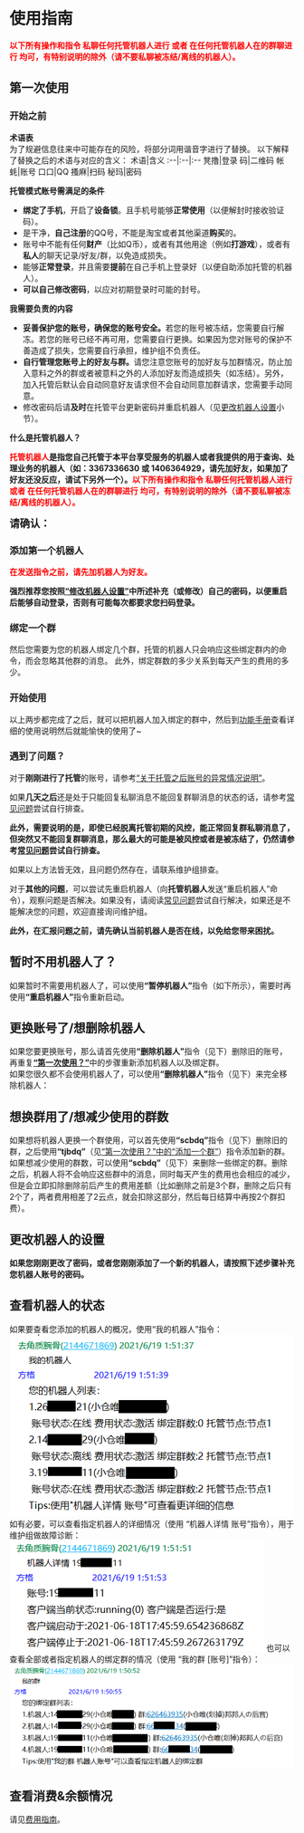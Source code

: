 # 使用指南
<p></p>
<a-alert type="info" message="提示" show-icon>
    <template slot="description">
        发送<b>“托管菜单”</b>可以查看全部指令。
    </template>
</a-alert>
<p></p>

<b>
    <font color="red">以下所有操作和指令 私聊任何托管机器人进行 或者 在任何托管机器人在的群聊进行 均可，有特别说明的除外（请不要私聊被冻结/离线的机器人）。</font>
</b>

## 第一次使用
### 开始之前

<b>术语表</b>   
为了规避信息往来中可能存在的风险，将部分词用谐音字进行了替换。
以下解释了替换之后的术语与对应的含义：
术语|含义
:--|:--|:--
凳撸|登录
码|二维码
帐蚝|账号
口口|QQ
搔麻|扫码
秘玛|密码

<b>托管模式账号需满足的条件</b>

- <b>绑定了手机</b>，开启了<b>设备锁</b>。且手机号能够<b>正常使用</b>（以便解封时接收验证码）。
- 是干净，<b>自己注册</b>的QQ号，不能是淘宝或者其他渠道<b>购买</b>的。
- 账号中不能有任何<b>财产</b>（比如Q币），或者有其他用途（例如<b>打游戏</b>），或者有<b>私人</b>的聊天记录/好友/群，以免造成损失。
- 能够<b>正常登录</b>，并且需要<b>提前</b>在自己手机上登录好（以便自助添加托管的机器人）。
- <b>可以自己修改密码</b>，以应对初期登录时可能的封号。

<b>我需要负责的内容</b>

- <b>妥善保护您的账号，确保您的账号安全。</b>若您的账号被冻结，您需要自行解冻。若您的账号已经不再可用，您需要自行更换。如果因为您对账号的保护不善造成了损失，您需要自行承担，维护组不负责任。
- <b>自行管理您账号上的好友与群。</b>请您注意您账号的加好友与加群情况，防止加入意料之外的群或者被意料之外的人添加好友而造成损失（如冻结）。另外，加入托管后默认会自动同意好友请求但不会自动同意加群请求，您需要手动同意。
- 修改密码后请<b>及时</b>在托管平台更新密码并重启机器人（见[更改机器人设置](#%E6%9B%B4%E6%94%B9%E6%9C%BA%E5%99%A8%E4%BA%BA%E7%9A%84%E8%AE%BE%E7%BD%AE-%E5%AF%86%E7%A0%81%E7%AD%89)小节）。

<b>什么是托管机器人？</b>  

<b><font color="red">托管机器人</font>是指您自己托管于本平台享受服务的机器人或者我提供的用于查询、处理业务的机器人（如：3367336630 或 1406364929，请先加好友，如果加了好友还没反应，请试下另外一个）。<font color="red">以下所有操作和指令 私聊任何托管机器人进行 或者 在任何托管机器人在的群聊进行 均可，有特别说明的除外（请不要私聊被冻结/离线的机器人）。</font></b>

<b><font size=4>请确认：</font></b>  
<template>
  <a-checkbox><b><font size=4>我已阅读[托管模式简介](/hosting/introduction)并对这一模式有了一个初步的了解。</font></b></a-checkbox><br>
  <a-checkbox><b><font size=4>我已阅读“术语表”理解了这些字的本意。</font></b></a-checkbox><br>
  <a-checkbox><b><font size=4>我已确认用作托管模式的账号满足“托管模式账号需满足的条件”。</font></b></a-checkbox><br>
  <a-checkbox><b><font size=4>我已阅读并了解“我需要负责的内容”</font></b></a-checkbox><br>
  <a-checkbox><b><font size=4>我已阅读并了解“什么是托管机器人？”</font></b></a-checkbox><br>
  <a-checkbox><b><font size=4>我已阅读并同意[托管机器人费用说明](/hosting/fee)</font></b></a-checkbox><br>
  <a-checkbox><b><font size=4>我理解托管初期由于外部不可抗力原因，机器人可能会被冻结或一段时间内无法回复群消息</font></b></a-checkbox><br>
</template>

### 添加第一个机器人

<a-alert type="warning" message="注意" description="添加机器人至少需要有180云点(单群一个月的花费)。" show-icon />
<p></p>
<b>
    <font color="red">在发送指令之前，请先加机器人为好友。</font>
</b><p></p>
<template>
    <a-steps direction="vertical" :current="4">
        <a-step title="获取云点" status="process">
            <template slot="description">
                <b>如果您是第一次添加机器人，请查看<a href="/hosting/fee.html#%E5%85%85%E5%80%BC%E4%BA%91%E7%82%B9">如何获取云点？</a>获得云点卡密并激活后再继续。</b>
            </template>
        </a-step>
        <a-step title="开始" status="process">
            <template slot="description">
                向<b>托管机器人</b>发送“添加机器人”并同意知情声明<br>
                <a-button type="primary" size="large" @click="info">
                    <b>托管机器人是哪个！！！</b>
                </a-button>
                <p></p>
                <img src="../.vuepress/public/images/hosting/add-binding-bot-1.png" />
            </template>
        </a-step>
        <a-step title="输入信息" status="process">
            <template slot="description">
                输入您要托管为机器人的账号<br>
                <img src="../.vuepress/public/images/hosting/add-binding-bot-2.png" />
            </template>
        </a-step>
        <a-step title="登录" status="process">
            <template slot="description">
                会尝试自动进行登录。<br>
                <b>如果您见到以下提示，请联系维护组，并提供账号和密码，等待维护组为您手动处理登录：</b><p></p>
                <b><i>需要人工处理凳撸,请联系维护组并提供帐蚝、秘玛</i></b>
            </template>
        </a-step>
        <a-step title="完成" status="process">
            <template slot="description">
               当登录之后，接下来需要做的事就是等待登录结果。<br>
               <b>如果登录成功，您添加的这个机器人会向您发送一条消息以证明添加成功。</b><br>
               <b>如果180秒（3分钟）内没有收到消息的话，您可以自己向这个机器人私聊发送“小仓唯在？”，如果有回复那么也已经添加成功。</b>
               <a-alert type="warning" message="遇到了问题？" show-icon>
                    <template slot="description">
                        如果收到了添加失败的通知，或者3分钟之后私聊您的机器人“小仓唯在？”没有回复的话，请再试一次。<br>
                        如果多次失败，建议等待几个小时之后再尝试。
                    </template>
                </a-alert>
            </template>
        </a-step>
    </a-steps>
</template>

<b>强烈推荐您按照<a
        href="#%E6%9B%B4%E6%94%B9%E6%9C%BA%E5%99%A8%E4%BA%BA%E7%9A%84%E8%AE%BE%E7%BD%AE-%E5%AF%86%E7%A0%81%E7%AD%89">“修改机器人设置”</a>中所述补充（或修改）自己的密码，以便重启后能够自动登录，否则有可能每次都要求您扫码登录。</b>

<a-alert type="info" message="提示" description="目前每个人最多能绑定2个机器人。" show-icon />

### 绑定一个群
然后您需要为您的机器人绑定几个群，托管的机器人只会响应这些绑定群内的命令，而会忽略其他群的消息。
此外，绑定群数的多少关系到每天产生的费用的多少。
<template>
    <a-steps direction="vertical" :current="4">
        <a-step title="输入信息" status="process">
            <template slot="description">
                向<b>托管机器人</b>发送“tjbdq”并输入您想添加的群号，完成之后输入“结束”（如果您有多个机器人，在此之前会有机器人选择流程）：<br>
                <img src="../.vuepress/public/images/hosting/add-binding-group-1.png" />
            </template>
        </a-step>
        <a-step title="完成" status="process">
            <template slot="description">
                如出现下图的提示，则说明已经成功添加了绑定群，可以愉快的进行玩耍了~<br>
                <img src="../.vuepress/public/images/hosting/add-binding-group-2.png" />
                <a-alert type="warning" message="遇到了问题？" show-icon>
                    <template slot="description">
                        如果等待了超过1分钟都没有出现提示（无论失败还是成功），则可能是提示消息因故未能发出，请重新进行添加流程。
                    </template>
                </a-alert>
                <p></p>
                <a-alert type="info" message="提示" show-icon>
                    <template slot="description">
                        需要注意的是，目前机器人<b>仅</b>会自动同意<b>好友</b>，<b>不会</b>自动同意加群请求，这部分由您<b>全权负责</b>。
                    </template>
                </a-alert>
            </template>
        </a-step>
    </a-steps>
</template>



### 开始使用
以上两步都完成了之后，就可以把机器人加入绑定的群中，然后到[功能手册](/guide/introduction)查看详细的使用说明然后就能愉快的使用了~

### 遇到了问题？

对于<b>刚刚进行了托管</b>的账号，请参考<a
    href="/hosting/introduction.html#%E5%85%B3%E4%BA%8E%E8%B4%A6%E5%8F%B7%E7%9A%84%E9%97%AE%E9%A2%98">“关于托管之后账号的异常情况说明”</a>。  

如果<b>几天之后</b>还是处于只能回复私聊消息不能回复群聊消息的状态的话，请参考[常见问题](./qa.md)尝试自行排查。  

<b>此外，需要说明的是，即使已经脱离托管初期的风控，能正常回复群私聊消息了，但突然又不能回复群聊消息，那么最大的可能是被风控或者是被冻结了，仍然请参考[常见问题](./qa.md)尝试自行排查。</b>  

如果以上方法皆无效，且问题仍然存在，请联系维护组排查。  

对于<b>其他的问题</b>，可以尝试先重启机器人（向<b>托管机器人</b>发送“重启机器人”命令），观察问题是否解决。如果没有，请阅读[常见问题](./qa.md)尝试自行解决，如果还是不能解决您的问题，欢迎直接询问维护组。  

<b>此外，在汇报问题之前，请先确认当前机器人是否在线，以免给您带来困扰。</b>  

## 暂时不用机器人了？
如果暂时不需要用机器人了，可以使用<b>“暂停机器人”</b>指令（如下所示），需要时再使用<b>“重启机器人”</b>指令重新启动。

<a-alert type="warning" message="注意" description="暂停机器人并不会停止扣费。" show-icon />
<p></p>

<template>
    <a-steps direction="vertical" :current="4">
        <a-step title="确认信息" status="process">
            <template slot="description">
                向<b>托管机器人</b>发送“暂停机器人”并同意知情声明（如果您有多个机器人，在此之前会有机器人选择流程）：<br>
                <img src="../.vuepress/public/images/hosting/pause-binding-bot-1.png" />
            </template>
        </a-step>
        <a-step title="完成" status="process">
            <template slot="description">
                如出现下图的提示，则说明已经成功暂停了托管的机器人。<br>
                <img src="../.vuepress/public/images/hosting/pause-binding-bot-2.png" />
                <a-alert type="warning" message="遇到了问题？" show-icon>
                    <template slot="description">
                        如果等待了超过1分钟都没有出现提示（无论失败还是成功），则可能是提示消息因故未能发出，请重新进行流程。
                    </template>
                </a-alert>
            </template>
        </a-step>
    </a-steps>
</template>

## 更换账号了/想删除机器人

<a-alert type="warning" message="注意" description="删除机器人会立即扣除当天的费用。" show-icon />
<p></p>

如果您要更换账号，那么请首先使用<b>“删除机器人”</b>指令（见下）删除旧的账号，再重复<b><a
        href="#%E6%B7%BB%E5%8A%A0%E7%AC%AC%E4%B8%80%E4%B8%AA%E6%9C%BA%E5%99%A8%E4%BA%BA">“第一次使用？”</a></b>中的步骤重新添加机器人以及绑定群。   
如果您很久都不会使用机器人了，可以使用<b>“删除机器人”</b>指令（见下）来完全移除机器人：
<template>
    <a-steps direction="vertical" :current="4">
        <a-step title="确认信息" status="process">
            <template slot="description">
                向<b>托管机器人</b>发送“删除机器人”并同意知情声明（如果您有多个机器人，在此之前会有机器人选择流程）：<br>
                <img src="../.vuepress/public/images/hosting/delete-binding-bot-1.png" />
            </template>
        </a-step>
        <a-step title="完成" status="process">
            <template slot="description">
                如出现下图的提示，则说明已经成功删除了托管的机器人。<br>
                <img src="../.vuepress/public/images/hosting/delete-binding-bot-2.png" />
                <a-alert type="warning" message="遇到了问题？" show-icon>
                    <template slot="description">
                        如果等待了超过1分钟都没有出现提示（无论失败还是成功），则可能是提示消息因故未能发出，请重新进行流程。
                    </template>
                </a-alert>
            </template>
        </a-step>
    </a-steps>
</template>

## 想换群用了/想减少使用的群数
如果想将机器人更换一个群使用，可以首先使用<b>“scbdq”</b>指令（见下）删除旧的群，之后使用<b>“tjbdq”</b>（见<a
    href="#%E7%BB%91%E5%AE%9A%E4%B8%80%E4%B8%AA%E7%BE%A4">“第一次使用？”中的“添加一个群”</a>）指令添加新的群。  
如果想减少使用的群数，可以使用<b>“scbdq”</b>（见下）来删除一些绑定的群。删除之后，机器人将不会响应这些群中的消息，同时每天产生的费用也会相应的减少，但是会立即扣除删除前后产生的费用差额（比如删除之前是3个群，删除之后只有2个了，两者费用相差了2云点，就会扣除这部分，然后每日结算中再按2个群扣费）。
<template>
    <a-steps direction="vertical" :current="4">
        <a-step title="输入信息" status="process">
            <template slot="description">
                向<b>托管机器人</b>发送“scbdq”并选择需要删除的群（如果您有多个机器人，在此之前会有机器人选择流程）：<br>
                <img src="../.vuepress/public/images/hosting/delete-binding-group-1.png" />
            </template>
        </a-step>
        <a-step title="同意知情声明及完成" status="process">
            <template slot="description">
                同意知情声明，如出现下图的提示，则说明已经成功删除了绑定群。<br>
                <img src="../.vuepress/public/images/hosting/delete-binding-group-2.png" />
                <a-alert type="warning" message="遇到了问题？" show-icon>
                    <template slot="description">
                        如果等待了超过1分钟都没有出现提示（无论失败还是成功），则可能是提示消息因故未能发出，请重新进行流程。
                    </template>
                </a-alert>
            </template>
        </a-step>
    </a-steps>
</template>

## 更改机器人的设置
<a-alert type="warning" message="提示" description="为保护您的账号安全，此部分操作只能 私聊任何托管机器人进行（请不要私聊被冻结/离线的机器人）。" show-icon />
<b>如果您刚刚更改了密码，或者您刚刚添加了一个新的机器人，请按照下述步骤补充您机器人账号的密码。</b>
<template>
    <a-steps direction="vertical" :current="4">
        <a-step title="选择设置项" status="process">
            <template slot="description">
                向<b>托管机器人</b>发送“修改机器人设置”并选择需要修改的设置项，此处以“修改/配置机器人密码”为例。（如果您有多个机器人，在此之前会有机器人选择流程）<br>
                <img src="../.vuepress/public/images/hosting/change-binding-bot-setting-1.png" />
            </template>
        </a-step>
        <a-step title="修改设置" status="process">
            <template slot="description">
                输入您托管的机器人的账号的密码（请确认密码正确，否则无法登录）。<br>
                <img src="../.vuepress/public/images/hosting/change-binding-bot-setting-2.png" />
            </template>
        </a-step>
        <a-step title="完成" status="process">
            <template slot="description">
                如出现下图的提示，则说明已经成功修改了机器人的设置。<br>
                <img src="../.vuepress/public/images/hosting/change-binding-bot-setting-3.png" />
                <a-alert type="warning" message="遇到了问题？" show-icon>
                    <template slot="description">
                        如果等待了超过1分钟都没有出现提示（无论失败还是成功），则可能是提示消息因故未能发出，请重新进行流程。
                    </template>
                </a-alert>
            </template>
        </a-step>
    </a-steps>
</template>


## 查看机器人的状态
如果要查看您添加的机器人的概况，使用“我的机器人”指令：   
<img src="../.vuepress/public/images/hosting/my-binding-bot-1.png" />  
如有必要，可以查看指定机器人的详细情况（使用 “机器人详情 账号”指令），用于维护组做故障诊断：   
<img src="../.vuepress/public/images/hosting/my-binding-bot-details-1.png" />
<a-divider />
也可以查看全部或者指定机器人的绑定群的情况（使用 “我的群 [账号]”指令）：  
<img src="../.vuepress/public/images/hosting/my-binding-group-1.png" />

## 查看消费&余额情况
请见[费用指南](/hosting/fee)。

<script>
import { Modal } from 'ant-design-vue';
export default {
  methods: {
    info() {
      this.$info({
        title: '托管机器人是哪个！！！',
        content:h => <b><font color="red">托管机器人</font>是指您自己托管于本平台享受服务的机器人或者我提供的用于查询、处理业务的机器人（如：3367336630 或 1406364929，请先加好友，如果加了好友还没反应，请试下另外一个）。<font color="red">以下所有操作和指令 私聊任何托管机器人进行 或者 在任何托管机器人在的群聊进行 均可，有特别说明的除外（请不要私聊被冻结/离线的机器人）。</font></b>,
        onOk() {},
        okText:'我知道了'
      });
    },
},
}
</script>